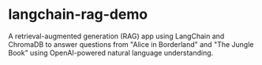 # langchain-rag-demo
A retrieval-augmented generation (RAG) app using LangChain and ChromaDB to answer questions from "Alice in Borderland" and "The Jungle Book" using OpenAI-powered natural language understanding.
